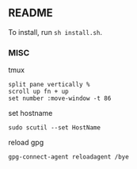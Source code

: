 ## README

To install, run `sh install.sh`.

### MISC

tmux
```
split pane vertically %
scroll up fn + up
set number :move-window -t 86
```

set hostname
```
sudo scutil --set HostName
```

reload gpg
```
gpg-connect-agent reloadagent /bye
```
